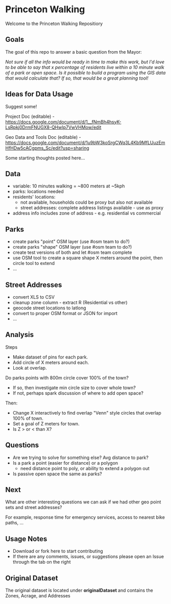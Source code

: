 # Princeton Walking

Welcome to the Princeton Walking Repositiory

## Goals
The goal of this repo to answer a basic question from the Mayor:

<i> Not sure if all the info would be ready in time to make this work, but I'd love to be able to say that x percentage of residents live within a 10 minute walk of a park or open space. Is it possible to build a program using the GIS data that would calculate that? If so, that would be a great planning tool! </i>

## Ideas for Data Usage
Suggest some!

Project Doc (editable) - https://docs.google.com/document/d/1__fNmBh4hsyK-LsRpkj0DrmFNUGX8-QHwIp7VwVHMow/edit

Geo Data and Tools Doc (editable) - https://docs.google.com/document/d/1u9bW3koSrgCWq3L4Kb9MfLUuzEmHfHDw5cACgpms_Sc/edit?usp=sharing

Some starting thoughts posted here...

## Data
- variable: 10 minutes walking = ~800 meters at ~5kph
- parks: locations needed
- residents' locations: 
  - not available, households could be proxy but also not available
  - street addresses: complete address listings available - use as proxy
- address info includes zone of address - e.g. residential vs commercial

## Parks
- create parks "point" OSM layer (use #osm team to do?)
- create parks "shape" OSM layer (use #osm team to do?)
- create test versions of both and let #osm team complete
- use OSM tool to create a square shape X meters around the point, then circle tool to extend
- ...

## Street Addresses
- convert XLS to CSV
- cleanup zone column - extract R (Residential vs other)
- geocode street locations to latlong
- convert to proper OSM format or JSON for import
- ...

## Analysis
Steps

- Make dataset of pins for each park.
- Add circle of X meters around each.
- Look at overlap.

Do parks points with 800m circle cover 100% of the town? 
  - If so, then investigate min circle size to cover whole town?
  - If not, perhaps spark discussion of where to add open space?

Then:
- Change X interactively to find overlap "Venn" style circles that overlap 100% of town.
- Set a goal of Z meters for town.
-  Is Z > or < than X?

## Questions
- Are we trying to solve for something else? Avg distance to park?
- Is a park a point (easier for distance) or a polygon
   - need distance point to poly, or ability to extend a polygon out 
- Is passive open space the same as parks?

## Next
What are other interesting questions we can ask if we had other geo point sets and street addresses? 

For example, response time for emergency services, access to nearest bike paths, ...

## Usage Notes
- Download or fork here to start contributing
- If there are any comments, issues, or suggestions please open an Issue through the tab on the right

## Original Dataset
The original dataset is located under <b> originalDataset </b> and contains the Zones, Acrage, and Addresses
